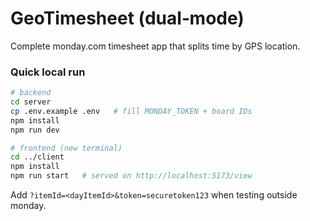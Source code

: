 # GeoTimesheet (dual‑mode)

Complete monday.com timesheet app that splits time by GPS location.

### Quick local run

```bash
# backend
cd server
cp .env.example .env   # fill MONDAY_TOKEN + board IDs
npm install
npm run dev

# frontend (new terminal)
cd ../client
npm install
npm run start   # served on http://localhost:5173/view
```

Add `?itemId=<dayItemId>&token=securetoken123` when testing outside monday.